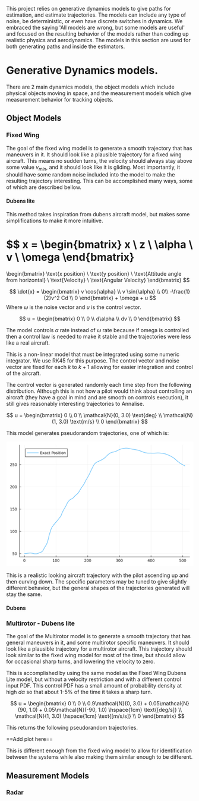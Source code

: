 This project relies on generative dynamics models to give paths for estimation, and estimate trajectories. The models can include any type of noise, be deterministic, or even have discrete switches in dynamics. We embraced the saying 'All models are wrong, but some models are useful' and focused on the resulting behavior of the models rather than coding up realistic physics and aerodynamics. The models in this section are used for both generating paths and inside the estimators. 

# Generative Dynamics models.
There are 2 main dynamics models, the object models which include physical objects moving in space, and the measurement models which give measurement behavior for tracking objects. 

## Object Models
### Fixed Wing 
The goal of the fixed wing model is to generate a smooth trajectory that has maneuvers in it. It should look like a plausible trajectory for a fixed wing aircraft. This means no sudden turns, the velocity should always stay above some value $v_{min}$, and it should look like it is gliding. Most importantly, it should have some random noise included into the model to make the resulting trajectory interesting. This can be accomplished many ways, some of which are described bellow. 

#### Dubens lite
This method takes inspiration from dubens aircraft model, but makes some simplifications to make it more intuitive. 

$$
x = 
\begin{bmatrix}
x \\
z \\
\alpha \\
v \\
\omega
\end{bmatrix}
=
\begin{bmatrix}
\text{x position} \\
\text{y position} \\
\text{Attitude angle from horizontal} \\
\text{Velocity} \\
\text{Angular Velocity}
\end{bmatrix}
$$

$$
\dot{x} = 
\begin{bmatrix}
v \cos{\alpha} \\
v \sin{\alpha} \\
0\\
-\frac{1}{2}v^2 Cd \\
0 
\end{bmatrix}
+
\omega
+
u
$$
Where $\omega$ is the noise vector and $u$ is the control vector.

$$
u = 
\begin{bmatrix}
0 \\
0 \\
d\alpha \\
dv \\
0
\end{bmatrix}
$$

The model controls $\alpha$ rate instead of $\omega$ rate because if omega is controlled then a control law is needed to make it stable and the trajectories were less like a real aircraft. 

This is a non-linear model that must be integrated using some numeric integrator. We use RK45 for this purpose. The control vector and noise vector are fixed for each $k$ to $k+1$ allowing for easier integration and control of the aircraft. 

The control vector is generated randomly each time step from the following distribution. Although this is not how a pilot would think about controlling an aircraft (they have a goal in mind and are smooth on controls execution), it still gives reasonably interesting trajectories to Annalise. 

$$
u = 
\begin{bmatrix}
0 \\
0 \\
\mathcal{N}(0, 3.0) \text{deg} \\
\mathcal{N}(1, 3.0) \text{m/s} \\
0
\end{bmatrix}
$$

This model generates pseudorandom trajectories, one of which is:

![Fixed Wing Example Path](./figures/fixedWingDubensSimpleExampleTrajectory.svg)


This is a realistic looking aircraft trajectory with the pilot ascending up and then curving down. The specific parameters may be tuned to give slightly different behavior, but the general shapes of the trajectories generated will stay the same. 

#### Dubens

### Multirotor - Dubens lite
The goal of the Multirotor model is to generate a smooth trajectory that has general maneuvers in it, and some multirotor specific maneuvers. It should look like a plausible trajectory for a multirotor aircraft. This trajectory should look similar to the fixed wing model for most of the time, but should allow for occasional sharp turns, and lowering the velocity to zero.

This is accomplished by using the same model as the Fixed Wing Dubens Lite model, but without a velocity restriction and with a different control input PDF. This control PDF has a small amount of probability density at high $d\alpha$ so that about 1-5% of the time it takes a sharp turn. 

$$
u = 
\begin{bmatrix}
0 \\
0 \\
0.9\mathcal{N}(0, 3.0) +  0.05\mathcal{N}(90, 1.0) + 0.05\mathcal{N}(-90, 1.0) \hspace{1cm} \text{[deg/s]} \\
\mathcal{N}(1, 3.0) \hspace{1cm} \text{[m/s/s]} \\
0
\end{bmatrix}
$$

This returns the following pseudorandom trajectories. 


==Add plot here==

This is different enough from the fixed wing model to allow for identification between the systems while also making them similar enough to be different. 

## Measurement Models


### Radar
